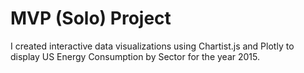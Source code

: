 
# MVP (Solo) Project
I created interactive data visualizations using Chartist.js and Plotly to display US Energy Consumption by Sector for the year 2015.

